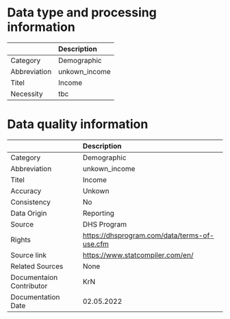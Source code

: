 # Data type and processing information 
|              | Description   |
|:-------------|:--------------|
| Category     | Demographic   |
| Abbreviation | unkown_income |
| Titel        | Income        |
| Necessity    | tbc           |
# Data quality information 
|                          | Description                                  |
|:-------------------------|:---------------------------------------------|
| Category                 | Demographic                                  |
| Abbreviation             | unkown_income                                |
| Titel                    | Income                                       |
| Accuracy                 | Unkown                                       |
| Consistency              | No                                           |
| Data Origin              | Reporting                                    |
| Source                   | DHS Program                                  |
| Rights                   | https://dhsprogram.com/data/terms-of-use.cfm |
| Source link              | https://www.statcompiler.com/en/             |
| Related Sources          | None                                         |
| Documentaion Contributor | KrN                                          |
| Documentation Date       | 02.05.2022                                   |